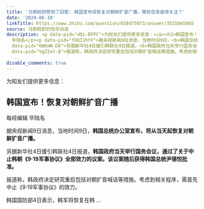 ```yaml
---
title: '乌鸦校尉赞同了回答: 韩国宣布将恢复对朝鲜扩音广播，哪些信息值得关注？'
date: '2024-06-10'
linkTitle: https://www.zhihu.com/question/658475073/answer/3525045865
source: 乌鸦校尉的知乎动态
description: <p data-pid="dQi-BFPC">为知友们提供更多信息：</p><h2>韩国宣布！恢复对朝鲜扩音广播</h2><p data-pid="n3HwxlfR">每经编辑
  毕陆名</p><p data-pid="fUQI1hYV">据央视新闻9日消息，当地时间9日，<b>韩国总统办公室宣布，将从当天起恢复对朝鲜扩音广播。</b></p><p
  data-pid="6WKmN-D8">另据新华社4日援引韩联社4日报道，<b>韩国政府当天举行国务会议，通过了关于中止韩朝《9·19军事协议》全部效力的议案。该议案随后获得韩国总统尹锡悦批准。</b></p><p
  data-pid="VgZ2xt-Q">报道称，韩政府决定研究重启包括对朝扩音喊话等措施。考虑到相关程序，需首先中止《9·19军事协议》的效力。</p><p data-pid="SIs-f3ZX">韩国国防部4日表示，韩军将恢复在韩
  ...
disable_comments: true
---
```

<p data-pid="dQi-BFPC">为知友们提供更多信息：</p><h2>韩国宣布！恢复对朝鲜扩音广播</h2><p data-pid="n3HwxlfR">每经编辑 毕陆名</p><p data-pid="fUQI1hYV">据央视新闻9日消息，当地时间9日，<b>韩国总统办公室宣布，将从当天起恢复对朝鲜扩音广播。</b></p><p data-pid="6WKmN-D8">另据新华社4日援引韩联社4日报道，<b>韩国政府当天举行国务会议，通过了关于中止韩朝《9·19军事协议》全部效力的议案。该议案随后获得韩国总统尹锡悦批准。</b></p><p data-pid="VgZ2xt-Q">报道称，韩政府决定研究重启包括对朝扩音喊话等措施。考虑到相关程序，需首先中止《9·19军事协议》的效力。</p><p data-pid="SIs-f3ZX">韩国国防部4日表示，韩军将恢复在韩 ...